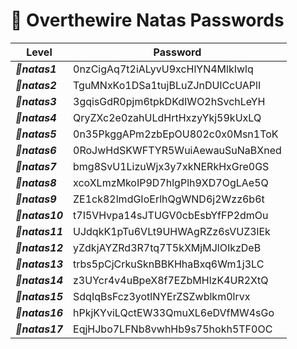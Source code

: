 # 🔐 Overthewire Natas Passwords

| Level       | Password                          |
|-------------|---------------------------------|
| ***🔹natas1***  | 0nzCigAq7t2iALyvU9xcHlYN4MlkIwlq |
| ***🔹natas2***  | TguMNxKo1DSa1tujBLuZJnDUlCcUAPlI |
| ***🔹natas3***  | 3gqisGdR0pjm6tpkDKdIWO2hSvchLeYH |
| ***🔹natas4***  | QryZXc2e0zahULdHrtHxzyYkj59kUxLQ |
| ***🔹natas5***  | 0n35PkggAPm2zbEpOU802c0x0Msn1ToK |
| ***🔹natas6***  | 0RoJwHdSKWFTYR5WuiAewauSuNaBXned |
| ***🔹natas7***  | bmg8SvU1LizuWjx3y7xkNERkHxGre0GS |
| ***🔹natas8***  | xcoXLmzMkoIP9D7hlgPlh9XD7OgLAe5Q |
| ***🔹natas9***  | ZE1ck82lmdGIoErlhQgWND6j2Wzz6b6t |
| ***🔹natas10*** | t7I5VHvpa14sJTUGV0cbEsbYfFP2dmOu |
| ***🔹natas11*** | UJdqkK1pTu6VLt9UHWAgRZz6sVUZ3lEk |
| ***🔹natas12*** | yZdkjAYZRd3R7tq7T5kXMjMJlOIkzDeB |
| ***🔹natas13*** | trbs5pCjCrkuSknBBKHhaBxq6Wm1j3LC |
| ***🔹natas14*** | z3UYcr4v4uBpeX8f7EZbMHlzK4UR2XtQ |
| ***🔹natas15*** | SdqIqBsFcz3yotlNYErZSZwblkm0lrvx |
| ***🔹natas16*** | hPkjKYviLQctEW33QmuXL6eDVfMW4sGo |
| ***🔹natas17*** | EqjHJbo7LFNb8vwhHb9s75hokh5TF0OC |
